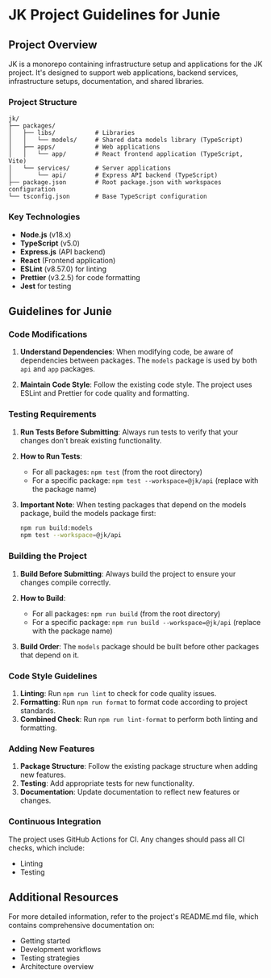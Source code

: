 # JK Project Guidelines for Junie

## Project Overview

JK is a monorepo containing infrastructure setup and applications for the JK project. It's designed to support web applications, backend services, infrastructure setups, documentation, and shared libraries.

### Project Structure

```
jk/
├── packages/
│   ├── libs/           # Libraries
│   │   └── models/     # Shared data models library (TypeScript)
│   ├── apps/           # Web applications
│   │   └── app/        # React frontend application (TypeScript, Vite)
│   └── services/       # Server applications
│       └── api/        # Express API backend (TypeScript)
├── package.json        # Root package.json with workspaces configuration
└── tsconfig.json       # Base TypeScript configuration
```

### Key Technologies

- **Node.js** (v18.x)
- **TypeScript** (v5.0)
- **Express.js** (API backend)
- **React** (Frontend application)
- **ESLint** (v8.57.0) for linting
- **Prettier** (v3.2.5) for code formatting
- **Jest** for testing

## Guidelines for Junie

### Code Modifications

1. **Understand Dependencies**: When modifying code, be aware of dependencies between packages. The `models` package is used by both `api` and `app` packages.

2. **Maintain Code Style**: Follow the existing code style. The project uses ESLint and Prettier for code quality and formatting.

### Testing Requirements

1. **Run Tests Before Submitting**: Always run tests to verify that your changes don't break existing functionality.

2. **How to Run Tests**:
   - For all packages: `npm test` (from the root directory)
   - For a specific package: `npm test --workspace=@jk/api` (replace with the package name)

3. **Important Note**: When testing packages that depend on the models package, build the models package first:
   ```bash
   npm run build:models
   npm test --workspace=@jk/api
   ```

### Building the Project

1. **Build Before Submitting**: Always build the project to ensure your changes compile correctly.

2. **How to Build**:
   - For all packages: `npm run build` (from the root directory)
   - For a specific package: `npm run build --workspace=@jk/api` (replace with the package name)

3. **Build Order**: The `models` package should be built before other packages that depend on it.

### Code Style Guidelines

1. **Linting**: Run `npm run lint` to check for code quality issues.
2. **Formatting**: Run `npm run format` to format code according to project standards.
3. **Combined Check**: Run `npm run lint-format` to perform both linting and formatting.

### Adding New Features

1. **Package Structure**: Follow the existing package structure when adding new features.
2. **Testing**: Add appropriate tests for new functionality.
3. **Documentation**: Update documentation to reflect new features or changes.

### Continuous Integration

The project uses GitHub Actions for CI. Any changes should pass all CI checks, which include:
- Linting
- Testing

## Additional Resources

For more detailed information, refer to the project's README.md file, which contains comprehensive documentation on:
- Getting started
- Development workflows
- Testing strategies
- Architecture overview
